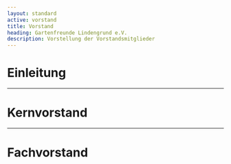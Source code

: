 ```yaml
---
layout: standard
active: vorstand
title: Vorstand
heading: Gartenfreunde Lindengrund e.V.
description: Vorstellung der Vorstandsmitglieder
---
```


# Einleitung


<hr class="post-separator">

# Kern&shy;vorstand


<hr class="post-separator">

# Fach&shy;vorstand


